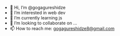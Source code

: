 - 👋 Hi, I’m @gogagureshidze
- 👀 I’m interested in web dev
- 🌱 I’m currently learning js
- 💞️ I’m looking to collaborate on ...
- 📫 How to reach me: gogagureshidze8@gmail.com

<!---
gogagureshidze/gogagureshidze is a ✨ special ✨ repository because its `README.md` (this file) appears on your GitHub profile.
You can click the Preview link to take a look at your changes.
--->
